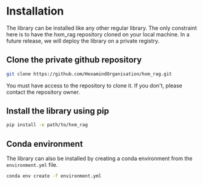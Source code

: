 # Installation

The library can be installed like any other regular library. The only constraint here is to have the hxm_rag repository cloned on your local machine. In a future release, we will deploy the library on a private registry. 

## Clone the private github repository

```bash
git clone https://github.com/HexamindOrganisation/hxm_rag.git
```

You must have access to the repository to clone it. If you don't, please contact the repository owner.

## Install the library using pip

```bash
pip install -e path/to/hxm_rag
```

## Conda environment

The library can also be installed by creating a conda environment from the `environment.yml` file. 

```bash
conda env create -f environment.yml
```